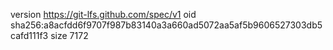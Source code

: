 version https://git-lfs.github.com/spec/v1
oid sha256:a8acfdd6f9707f987b83140a3a660ad5072aa5af5b9606527303db5cafd111f3
size 7172
